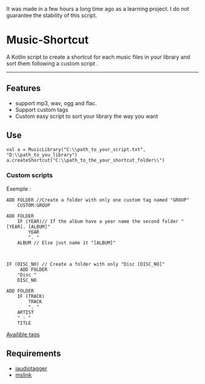 It was made in a few hours a long time ago as a learning project. 
I do not guarantee the stability of this script.




# Music-Shortcut

A Kotlin script to create a shortcut for each music files in your library and sort them following a custom script .


---

## Features

- support mp3, wav, ogg and flac.
- Support custom tags
- Custom easy script to sort your library the way you want


## Use

```
val a = MusicLibrary("C:\\path_to_your_script.txt", "D:\\path_to_you_library")
a.createShortcut("C:\\path_to_the_your_shortcut_folder\\")

```


### Custom scripts

Exemple :
```
ADD FOLDER //Create a folder with only one custom tag named "GROUP"
    CUSTOM:GROUP

ADD FOLDER
    IF (YEAR)// If the album have a year name the second folder "[YEAR]. [ALBUM]"
        YEAR
        ". "
    ALBUM // Else just name it "[ALBUM]"



IF (DISC_NO) // Create a folder with only "Disc [DISC_NO]"
     ADD FOLDER
    "Disc "
    DISC_NO

ADD FOLDER
    IF (TRACK)
        TRACK
        ". "
    ARTIST
    " - "
    TITLE
```
[Availible tags](./Supported%20tags)

## Requirements

- [jaudiotagger](https://www.jthink.net/jaudiotagger/)
- [mslink](https://github.com/DmitriiShamrikov/mslinks)

